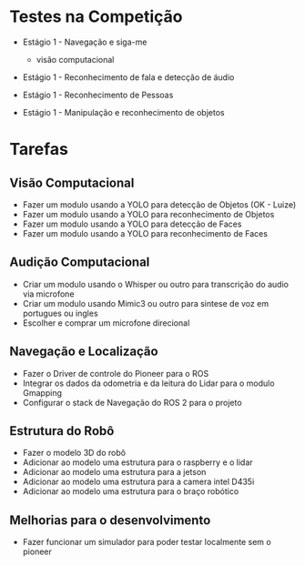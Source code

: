 # Testes na Competição

- Estágio 1 - Navegação e siga-me
  - visão computacional

- Estágio 1 - Reconhecimento de fala e detecção de áudio
- Estágio 1 - Reconhecimento de Pessoas
- Estágio 1 - Manipulação e reconhecimento de objetos

# Tarefas 

## Visão Computacional

- Fazer um modulo usando a YOLO para detecção de Objetos (OK - Luize)
- Fazer um modulo usando a YOLO para reconhecimento de Objetos
- Fazer um modulo usando a YOLO para detecção de Faces
- Fazer um modulo usando a YOLO para reconhecimento de Faces

## Audição Computacional

- Criar um modulo usando o Whisper ou outro para transcrição do audio via microfone
- Criar um modulo usando Mimic3 ou outro para sintese de voz em portugues ou ingles
- Escolher e comprar um microfone direcional

## Navegação e Localização
- Fazer o Driver de controle do Pioneer para o ROS
- Integrar os dados da odometria e da leitura do Lidar para o modulo Gmapping
- Configurar o stack de Navegação do ROS 2 para o projeto

## Estrutura do Robô
- Fazer o modelo 3D do robô
- Adicionar ao modelo uma estrutura para o raspberry e o lidar
- Adicionar ao modelo uma estrutura para a jetson
- Adicionar ao modelo uma estrutura para a camera intel D435i
- Adicionar ao modelo uma estrutura para o braço robótico


## Melhorias para o desenvolvimento
- Fazer funcionar um simulador para poder testar localmente sem o pioneer






